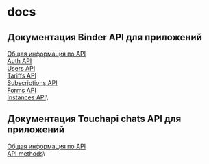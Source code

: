 # docs

## Документация Binder API для приложений

[Общая информация по API](binder_apps_api/00_common.md)\
[Auth API](binder_apps_api/01_auth_api.md)\
[Users API](binder_apps_api/02_users_api.md)\
[Tariffs API](binder_apps_api/03_tariffs_api.md)\
[Subscriptions API](binder_apps_api/04_subscriptions_api.md)\
[Forms API](binder_apps_api/05_forms_api.md)\
[Instances API](binder_apps_api/06_instances.md)\

## Документация Touchapi chats API для приложений
[Общая информация по API](touchapi-chats-api/00_common.md)\
[API methods](touchapi-chats-api/01_methods.md)\




